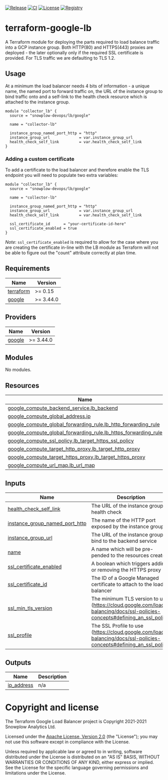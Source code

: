 [![Release][release-image]][release] [![CI][ci-image]][ci] [![License][license-image]][license] [![Registry][registry-image]][registry]

# terraform-google-lb

A Terraform module for deploying the parts required to load balance traffic into a GCP instance group.  Both HTTP(80) and HTTPS(443) proxies are deployed - the later optionally only if the required SSL certificate is provided.  For TLS traffic we are defaulting to TLS 1.2.

## Usage

At a minimum the load balancer needs 4 bits of information - a unique name, the named port to forward traffic on, the URL of the instance group to bind traffic onto and a self-link to the health check resource which is attached to the instance group.

```hcl
module "collector_lb" {
  source = "snowplow-devops/lb/google"

  name = "collector-lb"

  instance_group_named_port_http = "http"
  instance_group_url             = var.instance_group_url
  health_check_self_link         = var.health_check_self_link
}
```

### Adding a custom certificate

To add a certificate to the load balancer and therefore enable the TLS endpoint you will need to populate two extra variables:

```hcl
module "collector_lb" {
  source = "snowplow-devops/lb/google"

  name = "collector-lb"

  instance_group_named_port_http = "http"
  instance_group_url             = var.instance_group_url
  health_check_self_link         = var.health_check_self_link

  ssl_certificate_id      = "your-certificate-id-here"
  ssl_certificate_enabled = true
}
```

_Note_: `ssl_certificate_enabled` is required to allow for the case where you are creating the certificate in-line with the LB module as Terraform will not be able to figure out the "count" attribute correctly at plan time.

## Requirements

| Name | Version |
|------|---------|
| <a name="requirement_terraform"></a> [terraform](#requirement\_terraform) | >= 0.15 |
| <a name="requirement_google"></a> [google](#requirement\_google) | >= 3.44.0 |

## Providers

| Name | Version |
|------|---------|
| <a name="provider_google"></a> [google](#provider\_google) | >= 3.44.0 |

## Modules

No modules.

## Resources

| Name | Type |
|------|------|
| [google_compute_backend_service.lb_backend](https://registry.terraform.io/providers/hashicorp/google/latest/docs/resources/compute_backend_service) | resource |
| [google_compute_global_address.ip](https://registry.terraform.io/providers/hashicorp/google/latest/docs/resources/compute_global_address) | resource |
| [google_compute_global_forwarding_rule.lb_http_forwarding_rule](https://registry.terraform.io/providers/hashicorp/google/latest/docs/resources/compute_global_forwarding_rule) | resource |
| [google_compute_global_forwarding_rule.lb_https_forwarding_rule](https://registry.terraform.io/providers/hashicorp/google/latest/docs/resources/compute_global_forwarding_rule) | resource |
| [google_compute_ssl_policy.lb_target_https_ssl_policy](https://registry.terraform.io/providers/hashicorp/google/latest/docs/resources/compute_ssl_policy) | resource |
| [google_compute_target_http_proxy.lb_target_http_proxy](https://registry.terraform.io/providers/hashicorp/google/latest/docs/resources/compute_target_http_proxy) | resource |
| [google_compute_target_https_proxy.lb_target_https_proxy](https://registry.terraform.io/providers/hashicorp/google/latest/docs/resources/compute_target_https_proxy) | resource |
| [google_compute_url_map.lb_url_map](https://registry.terraform.io/providers/hashicorp/google/latest/docs/resources/compute_url_map) | resource |

## Inputs

| Name | Description | Type | Default | Required |
|------|-------------|------|---------|:--------:|
| <a name="input_health_check_self_link"></a> [health\_check\_self\_link](#input\_health\_check\_self\_link) | The URL of the instance group health check | `string` | n/a | yes |
| <a name="input_instance_group_named_port_http"></a> [instance\_group\_named\_port\_http](#input\_instance\_group\_named\_port\_http) | The name of the HTTP port exposed by the instance group | `string` | n/a | yes |
| <a name="input_instance_group_url"></a> [instance\_group\_url](#input\_instance\_group\_url) | The URL of the instance group to bind to the backend service | `string` | n/a | yes |
| <a name="input_name"></a> [name](#input\_name) | A name which will be pre-pended to the resources created | `string` | n/a | yes |
| <a name="input_ssl_certificate_enabled"></a> [ssl\_certificate\_enabled](#input\_ssl\_certificate\_enabled) | A boolean which triggers adding or removing the HTTPS proxy | `bool` | `false` | no |
| <a name="input_ssl_certificate_id"></a> [ssl\_certificate\_id](#input\_ssl\_certificate\_id) | The ID of a Google Managed certificate to attach to the load balancer | `string` | `""` | no |
| <a name="input_ssl_min_tls_version"></a> [ssl\_min\_tls\_version](#input\_ssl\_min\_tls\_version) | The minimum TLS version to use (https://cloud.google.com/load-balancing/docs/ssl-policies-concepts#defining_an_ssl_policy) | `string` | `"TLS_1_2"` | no |
| <a name="input_ssl_profile"></a> [ssl\_profile](#input\_ssl\_profile) | The SSL Profile to use (https://cloud.google.com/load-balancing/docs/ssl-policies-concepts#defining_an_ssl_policy) | `string` | `"MODERN"` | no |

## Outputs

| Name | Description |
|------|-------------|
| <a name="output_ip_address"></a> [ip\_address](#output\_ip\_address) | n/a |

# Copyright and license

The Terraform Google Load Balancer project is Copyright 2021-2021 Snowplow Analytics Ltd.

Licensed under the [Apache License, Version 2.0][license] (the "License");
you may not use this software except in compliance with the License.

Unless required by applicable law or agreed to in writing, software
distributed under the License is distributed on an "AS IS" BASIS,
WITHOUT WARRANTIES OR CONDITIONS OF ANY KIND, either express or implied.
See the License for the specific language governing permissions and
limitations under the License.

[release]: https://github.com/snowplow-devops/terraform-google-lb/releases/latest
[release-image]: https://img.shields.io/github/v/release/snowplow-devops/terraform-google-lb

[ci]: https://github.com/snowplow-devops/terraform-google-lb/actions?query=workflow%3Aci
[ci-image]: https://github.com/snowplow-devops/terraform-google-lb/workflows/ci/badge.svg

[license]: https://www.apache.org/licenses/LICENSE-2.0
[license-image]: https://img.shields.io/badge/license-Apache--2-blue.svg?style=flat

[registry]: https://registry.terraform.io/modules/snowplow-devops/lb/google/latest
[registry-image]: https://img.shields.io/static/v1?label=Terraform&message=Registry&color=7B42BC&logo=terraform
